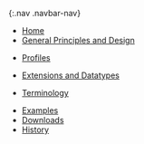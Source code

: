 {:.nav .navbar-nav}
<!-- don't remove the line above - to add or remove a menu item commeent in or out -->
- [Home](index.html)
- [General Principles and Design](general.html)
<!-- - [Profiles and Logical Models](profiles.html) -->
- [Profiles](profiles.html)
<!-- - [Mappings](structuremaps.html) -->
- [Extensions and Datatypes](extensions.html)
<!-- - [Operations](operations.html) -->
- [Terminology](terminology.html)
<!-- - [Search Parameters](searchparams.html) -->
<!-- - [Capability Statements](capstatements.html) -->
<!-- - [Security](security.html) -->
- [Examples](examples.html)
- [Downloads](downloads.html)
- [History](history.html)
